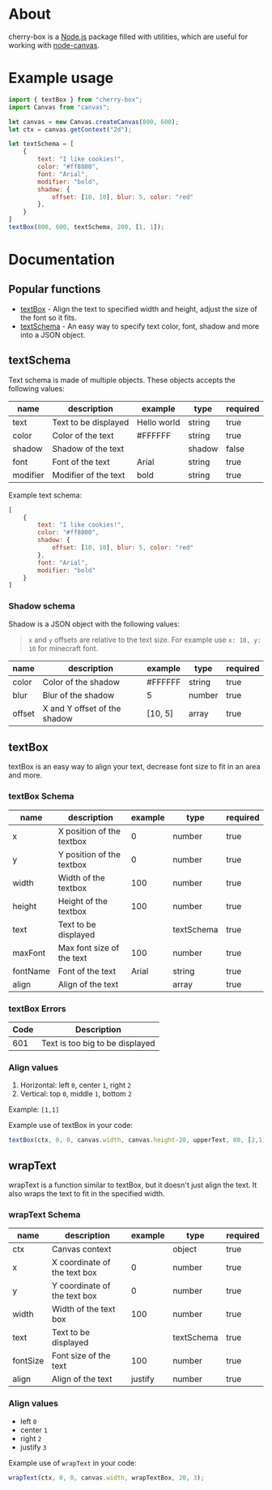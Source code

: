 # About

cherry-box is a [Node.js](https://nodejs.org/en/about/) package filled with utilities, which are useful for working with [node-canvas](https://github.com/Automattic/node-canvas).

# Example usage

```js
import { textBox } from "cherry-box";
import Canvas from "canvas";

let canvas = new Canvas.createCanvas(800, 600);
let ctx = canvas.getContext("2d");

let textSchema = [
    {
        text: "I like cookies!",
        color: "#ff8800",
        font: "Arial",
        modifier: "bold",
        shadow: {
            offset: [10, 10], blur: 5, color: "red"
        },
    }
]
textBox(800, 600, textSchema, 200, [1, 1]);
```

# Documentation

## Popular functions

* [textBox](#textBox) - Align the text to specified width and height, adjust the size of the font so it fits.
* [textSchema](#textSchema) - An easy way to specify text color, font, shadow and more into a JSON object.
## textSchema
Text schema is made of multiple objects. These objects accepts the following values:

name | description | example | type | required
--- | --- | --- | --- | ---
text | Text to be displayed | Hello world | string | true
color | Color of the text | #FFFFFF | string | true
shadow | Shadow of the text | | shadow | false
font | Font of the text | Arial | string | true
modifier | Modifier of the text | bold | string | true

Example text schema:
```js
[
    {
        text: "I like cookies!",
        color: "#ff8800",
        shadow: {
            offset: [10, 10], blur: 5, color: "red"
        },
        font: "Arial",
        modifier: "bold"
    }
]
```

### Shadow schema
Shadow is a JSON object with the following values:

> `x` and `y` offsets are relative to the text size. For example use `x: 10, y: 10` for minecraft font.

name | description | example | type | required
--- | --- | --- | --- | ---
color | Color of the shadow | #FFFFFF | string | true
blur | Blur of the shadow | 5 | number | true
offset | X and Y offset of the shadow | [10, 5] | array | true

## textBox

textBox is an easy way to align your text, decrease font size to fit in an area and more.
### textBox Schema

name | description | example | type | required
--- | --- | --- | --- | ---
x | X position of the textbox | 0 | number | true
y | Y position of the textbox | 0 | number | true
width | Width of the textbox | 100 | number | true
height | Height of the textbox | 100 | number | true
text | Text to be displayed | | textSchema | true
maxFont | Max font size of the text | 100 | number | true
fontName | Font of the text | Arial | string | true
align | Align of the text |  | array | true

### textBox Errors

Code | Description
--- | ---
601 | Text is too big to be displayed

### Align values

1. Horizontal: left `0`, center `1`, right `2`
2. Vertical: top `0`, middle `1`, bottom `2`

Example: `[1,1]`

Example use of textBox in your code: 
```js
textBox(ctx, 0, 0, canvas.width, canvas.height-20, upperText, 80, [2,1]);
```

## wrapText

wrapText is a function similar to textBox, but it doesn't just align the text. It also wraps the text to fit in the specified width.

### wrapText Schema

name | description | example | type | required
--- | --- | --- | --- | ---
ctx | Canvas context | | object | true
x | X coordinate of the text box | 0 | number | true
y | Y coordinate of the text box | 0 | number | true
width | Width of the text box | 100 | number | true
text | Text to be displayed | | textSchema | true
fontSize | Font size of the text | 100 | number | true
align | Align of the text | justify | number | true

### Align values

* left `0`
* center `1`
* right `2`
* justify `3`

Example use of `wrapText` in your code: 
```js
wrapText(ctx, 0, 0, canvas.width, wrapTextBox, 20, 3);
```
